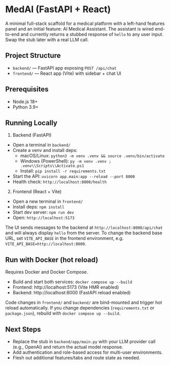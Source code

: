 # MedAI (FastAPI + React)

A minimal full-stack scaffold for a medical platform with a left-hand features panel and an initial feature: AI Medical Assistant. The assistant is wired end-to-end and currently returns a stubbed response of `hello` to any user input. Swap the stub later with a real LLM call.

## Project Structure

- `backend/` — FastAPI app exposing `POST /api/chat`
- `frontend/` — React app (Vite) with sidebar + chat UI

## Prerequisites

- Node.js 18+
- Python 3.9+

## Running Locally

1) Backend (FastAPI)
- Open a terminal in `backend/`
- Create a venv and install deps:
  - macOS/Linux: `python3 -m venv .venv && source .venv/bin/activate`
  - Windows (PowerShell): `py -m venv .venv ; .venv\\Scripts\\Activate.ps1`
  - Install: `pip install -r requirements.txt`
- Start the API: `uvicorn app.main:app --reload --port 8000`
- Health check: `http://localhost:8000/health`

2) Frontend (React + Vite)
- Open a new terminal in `frontend/`
- Install deps: `npm install`
- Start dev server: `npm run dev`
- Open: `http://localhost:5173`

The UI sends messages to the backend at `http://localhost:8000/api/chat` and will always display `hello` from the server. To change the backend base URL, set `VITE_API_BASE` in the frontend environment, e.g. `VITE_API_BASE=http://localhost:8000`.

## Run with Docker (hot reload)

Requires Docker and Docker Compose.

- Build and start both services: `docker compose up --build`
- Frontend: http://localhost:5173 (Vite HMR enabled)
- Backend: http://localhost:8000 (FastAPI reload enabled)

Code changes in `frontend/` and `backend/` are bind-mounted and trigger hot reload automatically. If you change dependencies (`requirements.txt` or `package.json`), rebuild with `docker compose up --build`.

## Next Steps

- Replace the stub in `backend/app/main.py` with your LLM provider call (e.g., OpenAI) and return the actual model response.
- Add authentication and role-based access for multi-user environments.
- Flesh out additional features/tabs and route state as needed.
